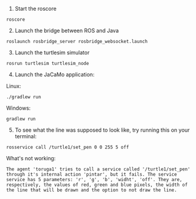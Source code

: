 
1. Start the roscore
```
roscore
```

2. Launch the bridge between ROS and Java
```
roslaunch rosbridge_server rosbridge_websocket.launch
```

3. Launch the turtlesim simulator
```
rosrun turtlesim turtlesim_node
```
4. Launch the JaCaMo application:

Linux:
```
./gradlew run
```
Windows:
```
gradlew run 
```
5. To see what the line was supposed to look like, try running this on your terminal:
```
rosservice call /turtle1/set_pen 0 0 255 5 off
```
What's not working:

	The agent 'toruga1' tries to call a service called '/turtle1/set_pen' through it's internal action 'pintar', but it fails. The service service has 5 parameters: 'r', 'g', 'b', 'widht', 'off'. They are, respectively, the values of red, green and blue pixels, the width of the line that will be drawn and the option to not draw the line.



